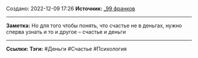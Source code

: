 Создано: 2022-12-09 17:26
**Источник:** [_99 франков](_99%20франков.md)
***
**Заметка:**  Но для того чтобы понять, что счастье не в деньгах, нужно сперва узнать и то и другое – счастье и деньги
***
**Ссылки:** 
**Тэги:** #Деньги #Счастье #Психология 


